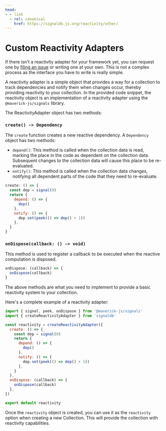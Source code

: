```yaml
---
head:
- - link
  - rel: canonical
    href: https://signaldb.js.org/reactivity/other/
---
```

# Custom Reactivity Adapters

If there isn't a reactivity adapter for your framework yet, you can request one by [filing an issue](https://github.com/maxnowack/signaldb/issues/new) or writing one at your own.
This is not a complex process as the interface you have to write is really simple.

A reactivity adapter is a simple object that provides a way for a collection to track dependencies and notify them when changes occur, thereby providing reactivity to your collection. In the provided code snippet, the reactivity object is an implementation of a reactivity adapter using the `@maverick-js/signals` library.

The ReactivityAdapter object has two methods:

### `create() -> Dependency`

The `create` function creates a new reactive dependency. A `Dependency` object has two methods:

* `depend()`: This method is called when the collection data is read, marking the place in the code as dependent on the collection data. Subsequent changes to the collection data will cause this place to be re-evaluated.
* `notify()`: This method is called when the collection data changes, notifying all dependent parts of the code that they need to re-evaluate.

```js
create: () => {
  const dep = signal(0)
  return {
    depend: () => {
      dep()
    },
    notify: () => {
      dep.set(peek(() => dep() + 1))
    },
  }
}
```


### `onDispose(callback: () -> void)`

This method is used to register a callback to be executed when the reactive computation is disposed.

```js
onDispose: (callback) => {
  onDispose(callback)
}
```

The above methods are what you need to implement to provide a basic reactivity system to your collection.

Here's a complete example of a reactivity adapter:

```js
import { signal, peek, onDispose } from '@maverick-js/signals'
import { createReactivityAdapter } from 'signaldb'

const reactivity = createReactivityAdapter({
  create: () => {
    const dep = signal(0)
    return {
      depend: () => {
        dep()
      },
      notify: () => {
        dep.set(peek(() => dep() + 1))
      },
    }
  },
  onDispose: (callback) => {
    onDispose(callback)
  },
})

export default reactivity
```

Once the `reactivity` object is created, you can use it as the `reactivity` option when creating a new Collection. This will provide the collection with reactivity capabilities.
